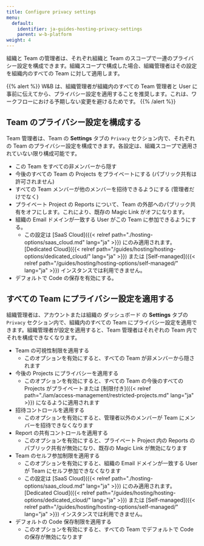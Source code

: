 ```yaml
---
title: Configure privacy settings
menu:
  default:
    identifier: ja-guides-hosting-privacy-settings
    parent: w-b-platform
weight: 4
---
```


組織と Team の管理者は、それぞれ組織と Team のスコープで一連のプライバシー設定を構成できます。組織スコープで構成した場合、組織管理者はその設定を組織内のすべての Team に対して適用します。

{{% alert %}}
W&B は、組織管理者が組織内のすべての Team 管理者と User に事前に伝えてから、プライバシー設定を適用することを推奨します。これは、ワークフローにおける予期しない変更を避けるためです。
{{% /alert %}}

## Team のプライバシー設定を構成する

Team 管理者は、Team の **Settings** タブの `Privacy` セクション内で、それぞれの Team のプライバシー設定を構成できます。各設定は、組織スコープで適用されていない限り構成可能です。

*   この Team をすべての非メンバーから隠す
*   今後のすべての Team の Projects をプライベートにする (パブリック共有は許可されません)
*   すべての Team メンバーが他のメンバーを招待できるようにする (管理者だけでなく)
*   プライベート Project の Reports について、Team の外部へのパブリック共有をオフにします。これにより、既存の Magic Link がオフになります。
*   組織の Email ドメインが一致する User がこの Team に参加できるようにする。
    *   この設定は [SaaS Cloud]({{< relref path="./hosting-options/saas_cloud.md" lang="ja" >}}) にのみ適用されます。[Dedicated Cloud]({{< relref path="/guides/hosting/hosting-options/dedicated_cloud/" lang="ja" >}}) または [Self-managed]({{< relref path="/guides/hosting/hosting-options/self-managed/" lang="ja" >}}) インスタンスでは利用できません。
*   デフォルトで Code の保存を有効にする。

## すべての Team にプライバシー設定を適用する

組織管理者は、アカウントまたは組織の ダッシュボード の **Settings** タブの `Privacy` セクション内で、組織内のすべての Team にプライバシー設定を適用できます。組織管理者が設定を適用すると、Team 管理者はそれぞれの Team 内でそれを構成できなくなります。

*   Team の可視性制限を適用する
    *   このオプションを有効にすると、すべての Team が非メンバーから隠されます
*   今後の Projects にプライバシーを適用する
    *   このオプションを有効にすると、すべての Team の今後のすべての Projects がプライベートまたは [制限付き]({{< relref path="./iam/access-management/restricted-projects.md" lang="ja" >}}) になるように適用されます
*   招待コントロールを適用する
    *   このオプションを有効にすると、管理者以外のメンバーが Team にメンバーを招待できなくなります
*   Report の共有コントロールを適用する
    *   このオプションを有効にすると、プライベート Project 内の Reports のパブリック共有が無効になり、既存の Magic Link が無効になります
*   Team のセルフ参加制限を適用する
    *   このオプションを有効にすると、組織の Email ドメインが一致する User が Team にセルフ参加できなくなります
    *   この設定は [SaaS Cloud]({{< relref path="./hosting-options/saas_cloud.md" lang="ja" >}}) にのみ適用されます。[Dedicated Cloud]({{< relref path="/guides/hosting/hosting-options/dedicated_cloud/" lang="ja" >}}) または [Self-managed]({{< relref path="/guides/hosting/hosting-options/self-managed/" lang="ja" >}}) インスタンスでは利用できません。
*   デフォルトの Code 保存制限を適用する
    *   このオプションを有効にすると、すべての Team でデフォルトで Code の保存が無効になります

